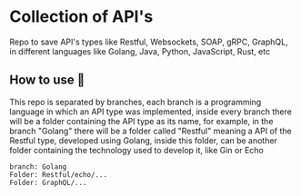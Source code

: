 # Collection of API's

Repo to save API's types like Restful, Websockets, SOAP, gRPC, GraphQL, in different languages like Golang, Java, Python, JavaScript, Rust, etc


## How to use :blue_book:
This repo is separated by branches, each branch is a programming language in which an API type was implemented, inside every branch there will be a folder containing the API type as its name, for example, in the branch "Golang" there will be a folder called "Restful" meaning a API of the Restful type, developed using Golang, inside this folder, can be another folder containing the technology used to develop it, like Gin or Echo

```
branch: Golang
Folder: Restful/echo/...
Folder: GraphQL/...
```